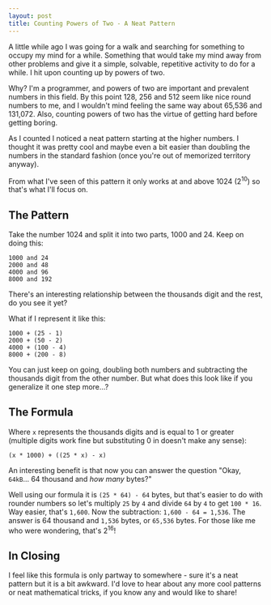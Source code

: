 ```yaml
---
layout: post
title: Counting Powers of Two - A Neat Pattern
---
```


A little while ago I was going for a walk and searching for something to occupy
my mind for a while. Something that would take my mind away from other problems
and give it a simple, solvable, repetitive activity to do for a while. I hit
upon counting up by powers of two.

Why? I'm a programmer, and powers of two are important and prevalent numbers in
this field. By this point 128, 256 and 512 seem like nice round numbers to me,
and I wouldn't mind feeling the same way about 65,536 and 131,072. Also,
counting powers of two has the virtue of getting hard before getting boring.

As I counted I noticed a neat pattern starting at the higher numbers.  I thought
it was pretty cool and  maybe even a bit easier than
doubling the numbers in the standard fashion (once you're out of memorized
territory anyway).

From what I've seen of this pattern it only works at and above 1024 
(2<sup>10</sup>) so
that's what I'll focus on.

The Pattern
---

Take the number 1024 and split it into two parts, 1000 and 24. Keep on doing this:

    1000 and 24
    2000 and 48
    4000 and 96
    8000 and 192

There's an interesting relationship between the thousands digit and the rest,
do you see it yet?

What if I represent it like this:

    1000 + (25 - 1)
    2000 + (50 - 2)
    4000 + (100 - 4)
    8000 + (200 - 8)

You can just keep on going, doubling both numbers and subtracting the thousands
digit from the other number. But what does this look like if you generalize it one
step more...?

The Formula
---

Where `x` represents the thousands digits and is equal to 1 or greater (multiple
digits work fine but substituting 0 in doesn't make any sense):

    (x * 1000) + ((25 * x) - x)

An interesting benefit is that now you can answer the question "Okay, `64kB`... 64 thousand
and _how many_ bytes?" 

Well using our formula it is `(25 * 64) - 64` bytes, but that's easier to do
with rounder numbers so let's multiply `25` by `4` and divide `64` by `4` to get
`100 * 16`.  Way easier, that's `1,600`. Now the subtraction: `1,600 - 64 =
1,536`. The answer is 64 thousand and `1,536` bytes, or `65,536` bytes.  For
those like me who were wondering, that's 2<sup>16</sup>!

In Closing
---

I feel like this formula is only partway to somewhere - sure it's a neat pattern but
it is a bit awkward. I'd love to hear about any more cool patterns or neat
mathematical tricks, if you know any and would like to share!
